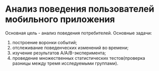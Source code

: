 # Анализ поведения пользователей мобильного приложения
Основная цель - анализ поведения потребителей.
Основные задачи:
1. построение воронки событий;
2. отслеживание поведенческих изменений во времени;
3. изучение результатов A/A/B-эксперимента;
4. проведение множественных статистических тестов(проверка разницы между тремя исследуемыми группами).
